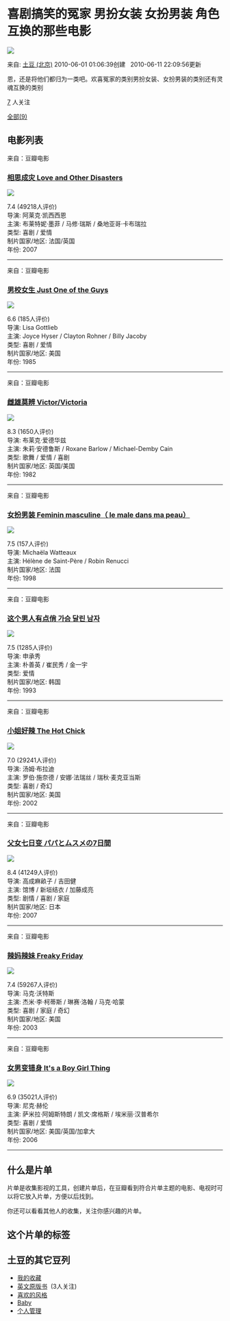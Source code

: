 # 喜剧搞笑的冤家 男扮女装 女扮男装 角色互换的那些电影

![](https://img9.doubanio.com/dae/merged_cover/img_handler/doulist_cover/round_rec/601646-20100611220956)

来自: [土豆 (北京)](https://www.douban.com/people/zhangmoker/) 2010-06-01 01:06:39创建   2010-06-11 22:09:56更新

恩，还是将他们都归为一类吧。欢喜冤家的类别男扮女装、女扮男装的类别还有灵魂互换的类别

[7](https://www.douban.com/doulist/601646/?type=followers#main) 人关注

[全部(9)](https://www.douban.com/doulist/601646/)

## 电影列表

来自：豆瓣电影

### [相思成灾 Love and Other Disasters](https://movie.douban.com/subject/1890157/)

![](https://img3.doubanio.com/view/photo/s_ratio_poster/public/p553573002.webp)

7.4 (49218人评价)  
导演: 阿莱克·凯西西恩  
主演: 布莱特妮·墨菲 / 马修·瑞斯 / 桑地亚哥·卡布瑞拉  
类型: 喜剧 / 爱情  
制片国家/地区: 法国/英国  
年份: 2007  

---

来自：豆瓣电影

### [男校女生 Just One of the Guys](https://movie.douban.com/subject/1306638/)

![](https://img3.doubanio.com/view/photo/s_ratio_poster/public/p2511601573.webp)

6.6 (185人评价)  
导演: Lisa Gottlieb  
主演: Joyce Hyser / Clayton Rohner / Billy Jacoby  
类型: 喜剧 / 爱情  
制片国家/地区: 美国  
年份: 1985  

---

来自：豆瓣电影

### [雌雄莫辨 Victor/Victoria](https://movie.douban.com/subject/1293529/)

![](https://img1.doubanio.com/view/photo/s_ratio_poster/public/p2363169000.webp)

8.3 (1650人评价)  
导演: 布莱克·爱德华兹  
主演: 朱莉·安德鲁斯 / Roxane Barlow / Michael-Demby Cain  
类型: 歌舞 / 爱情 / 喜剧  
制片国家/地区: 英国/美国  
年份: 1982  

---

来自：豆瓣电影

### [女扮男装 Feminin masculine（ le male dans ma peau）](https://movie.douban.com/subject/3104693/)

![](https://img1.doubanio.com/view/photo/s_ratio_poster/public/p2870227948.webp)

7.5 (157人评价)  
导演: Michaëla Watteaux  
主演: Hélène de Saint-Père / Robin Renucci  
制片国家/地区: 法国  
年份: 1998  

---

来自：豆瓣电影

### [这个男人有点俏 가슴 달린 남자](https://movie.douban.com/subject/3024054/)

![](https://img9.doubanio.com/view/photo/s_ratio_poster/public/p2268988555.webp)

7.5 (1285人评价)  
导演: 申承秀  
主演: 朴善英 / 崔民秀 / 金一宇  
类型: 爱情  
制片国家/地区: 韩国  
年份: 1993  

---

来自：豆瓣电影

### [小姐好辣 The Hot Chick](https://movie.douban.com/subject/1305804/)

![](https://img3.doubanio.com/view/photo/s_ratio_poster/public/p1267602847.webp)

7.0 (29241人评价)  
导演: 汤姆·布拉迪  
主演: 罗伯·施奈德 / 安娜·法瑞丝 / 瑞秋·麦克亚当斯  
类型: 喜剧 / 奇幻  
制片国家/地区: 美国  
年份: 2002  

---

来自：豆瓣电影

### [父女七日变 パパとムスメの7日間](https://movie.douban.com/subject/2142535/)

![](https://img9.doubanio.com/view/photo/s_ratio_poster/public/p2253462295.webp)

8.4 (41249人评价)  
导演: 高成麻畝子 / 吉田健  
主演: 馆博 / 新垣结衣 / 加藤成亮  
类型: 剧情 / 喜剧 / 家庭  
制片国家/地区: 日本  
年份: 2007  

---

来自：豆瓣电影

### [辣妈辣妹 Freaky Friday](https://movie.douban.com/subject/1307955/)

![](https://img1.doubanio.com/view/photo/s_ratio_poster/public/p899519652.webp)

7.4 (59267人评价)  
导演: 马克·沃特斯  
主演: 杰米·李·柯蒂斯 / 琳赛·洛翰 / 马克·哈蒙  
类型: 喜剧 / 家庭 / 奇幻  
制片国家/地区: 美国  
年份: 2003  

---

来自：豆瓣电影

### [女男变错身 It's a Boy Girl Thing](https://movie.douban.com/subject/1929497/)

![](https://img1.doubanio.com/view/photo/s_ratio_poster/public/p505589330.webp)

6.9 (35021人评价)  
导演: 尼克·赫伦  
主演: 萨米拉·阿姆斯特朗 / 凯文·席格斯 / 埃米丽·汉普希尔  
类型: 喜剧 / 爱情  
制片国家/地区: 美国/英国/加拿大  
年份: 2006  

---

## 什么是片单

片单是收集影视的工具，创建片单后，在豆瓣看到符合片单主题的电影、电视时可以将它放入片单，方便以后找到。

你还可以看看其他人的收集，关注你感兴趣的片单。

## 这个片单的标签

## 土豆的其它豆列

-   [我的收藏](https://www.douban.com/doulist/49965862/)
-   [英文原版书](https://www.douban.com/doulist/46053404/)  (3人关注)
-   [喜欢的风格](https://www.douban.com/doulist/26120715/)
-   [Baby](https://www.douban.com/doulist/42729765/)
-   [个人管理](https://www.douban.com/doulist/37182471/)
<!-- tcd_original_link https://m.douban.com/doulist/601646/ -->

